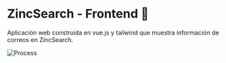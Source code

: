 # ZincSearch - Frontend :incoming_envelope:

Aplicación web construida en vue.js y tailwind que muestra información de correos en ZincSearch. 

![Process](internal/process/Process.png)

